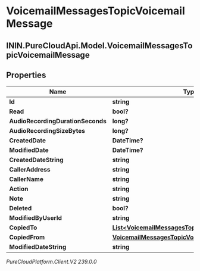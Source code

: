 # VoicemailMessagesTopicVoicemailMessage

## ININ.PureCloudApi.Model.VoicemailMessagesTopicVoicemailMessage

## Properties

|Name | Type | Description | Notes|
|------------ | ------------- | ------------- | -------------|
| **Id** | **string** |  | [optional] |
| **Read** | **bool?** |  | [optional] |
| **AudioRecordingDurationSeconds** | **long?** |  | [optional] |
| **AudioRecordingSizeBytes** | **long?** |  | [optional] |
| **CreatedDate** | **DateTime?** |  | [optional] |
| **ModifiedDate** | **DateTime?** |  | [optional] |
| **CreatedDateString** | **string** |  | [optional] |
| **CallerAddress** | **string** |  | [optional] |
| **CallerName** | **string** |  | [optional] |
| **Action** | **string** |  | [optional] |
| **Note** | **string** |  | [optional] |
| **Deleted** | **bool?** |  | [optional] |
| **ModifiedByUserId** | **string** |  | [optional] |
| **CopiedTo** | [**List&lt;VoicemailMessagesTopicVoicemailCopyRecord&gt;**](VoicemailMessagesTopicVoicemailCopyRecord) |  | [optional] |
| **CopiedFrom** | [**VoicemailMessagesTopicVoicemailCopyRecord**](VoicemailMessagesTopicVoicemailCopyRecord) |  | [optional] |
| **ModifiedDateString** | **string** |  | [optional] |



_PureCloudPlatform.Client.V2 239.0.0_
